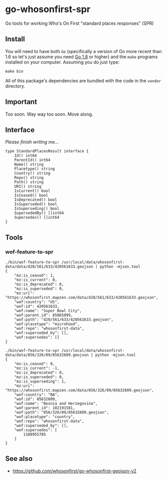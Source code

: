 # go-whosonfirst-spr

Go tools for working Who's On First "standard places responses" (SPR)

## Install

You will need to have both `Go` (specifically a version of Go more recent than 1.6 so let's just assume you need [Go 1.8](https://golang.org/dl/) or higher) and the `make` programs installed on your computer. Assuming you do just type:

```
make bin
```

All of this package's dependencies are bundled with the code in the `vendor` directory.

## Important

Too soon. Way way too soon. Move along.

## Interface

_Please finish writing me..._

```
type StandardPlacesResult interface {
	Id() int64
	ParentId() int64
	Name() string
	Placetype() string
	Country() string
	Repo() string
	Path() string
	URI() string
	IsCurrent() bool
	IsCeased() bool
	IsDeprecated() bool
	IsSuperseded() bool
	IsSuperseding() bool
	SupersededBy() []int64
	Supersedes() []int64
}
```

## Tools

### wof-feature-to-spr

```
./bin/wof-feature-to-spr /usr/local/data/whosonfirst-data/data/420/561/633/420561633.geojson | python -mjson.tool
{
    "mz:is_ceased": 1,
    "mz:is_current": 0,
    "mz:is_deprecated": 0,
    "mz:is_superseded": 0,
    "mz:uri": "https://whosonfirst.mapzen.com/data/420/561/633/420561633.geojson",
    "wof:country": "US",
    "wof:id": 420561633,
    "wof:name": "Super Bowl City",
    "wof:parent_id": 85865899,
    "wof:path": "420/561/633/420561633.geojson",
    "wof:placetype": "microhood",
    "wof:repo": "whosonfirst-data",
    "wof:superseded_by": [],
    "wof:supersedes": []
}

./bin/wof-feature-to-spr /usr/local/data/whosonfirst-data/data/856/326/09/85632609.geojson | python -mjson.tool
{
    "mz:is_ceased": 0,
    "mz:is_current": -1,
    "mz:is_deprecated": 0,
    "mz:is_superseded": 0,
    "mz:is_superseding": 1,
    "mz:uri": "https://whosonfirst.mapzen.com/data/856/326/09/85632609.geojson",
    "wof:country": "BA",
    "wof:id": 85632609,
    "wof:name": "Bosnia and Herzegovina",
    "wof:parent_id": 102191581,
    "wof:path": "856/326/09/85632609.geojson",
    "wof:placetype": "country",
    "wof:repo": "whosonfirst-data",
    "wof:superseded_by": [],
    "wof:supersedes": [
        1108955785
    ]
}
```

## See also

* https://github.com/whosonfirst/go-whosonfirst-geojson-v2